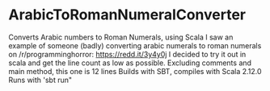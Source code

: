 # ArabicToRomanNumeralConverter
Converts Arabic numbers to Roman Numerals, using Scala
I saw an example of someone (badly) converting arabic numerals to roman numerals on /r/programminghorror: https://redd.it/3y4y0j 
I decided to try it out in scala and get the line count as low as possible. Excluding comments and main method, this one is 12 lines
Builds with SBT, compiles with Scala 2.12.0
Runs with 'sbt run"
